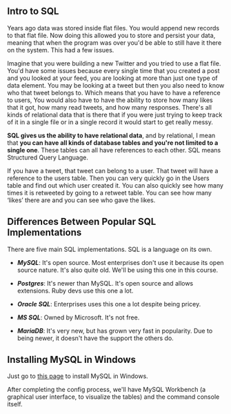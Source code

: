 ## Intro to SQL

Years ago data was stored inside flat files. You would append new records to that flat file. Now doing this allowed you to store and persist your data, meaning that when the program was over you'd be able to still have it there on the system. This had a few issues.

Imagine that you were building a new Twitter and you tried to use a flat file. You'd have some issues because every single time that you created a post and you looked at your feed, you are looking at more than just one type of data element. You may be looking at a tweet but then you also need to know who that tweet belongs to. Which means that you have to have a reference to users, You would also have to have the ability to store how many likes that it got, how many read tweets, and how many responses. There's all kinds of relational data that is there that if you were just trying to keep track of it in a single file or in a single record it would start to get really messy.

**SQL gives us the ability to have relational data**, and by relational, I mean that **you can have all kinds of database tables and you're not limited to a single one**. These tables can all have references to each other. SQL means Structured Query Language.

If you have a tweet, that tweet can belong to a user. That tweet will have a reference to the users table. Then you can very quickly go in the Users table and find out which user created it. You can also quickly see how many times it is retweeted by going to a retweet table. You can see how many ‘likes’ there are and you can see who gave the likes.

## Differences Between Popular SQL Implementations

There are five main SQL implementations. SQL is a language on its own.

* ***MySQL***: It's open source. Most enterprises don't use it because its open source nature. It's also quite old. We'll be using this one in this course.

* ***Postgres***: It's newer than MySQL. It's open source and allows extensions. Ruby devs use this one a lot.

* ***Oracle SQL***: Enterprises uses this one a lot despite being pricey.

* ***MS SQL***: Owned by Microsoft. It's not free.

* ***MariaDB***: It's very new, but has grown very fast in popularity. Due to being newer, it doesn't have the support the others do.

## Installing MySQL in Windows

Just go to [this page](https://dev.mysql.com/downloads/installer/) to install MySQL in Windows.

After completing the config process, we'll have MySQL Workbench (a graphical user interface, to visualize the tables) and the command console itself.